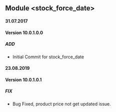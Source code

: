 ## Module <stock_force_date>

#### 31.07.2017
#### Version 10.0.1.0.0
##### ADD
- Initial Commit for stock_force_date

#### 23.08.2019
#### Version 10.0.1.0.1
##### FIX
- Bug Fixed, product price not get updated issue.
